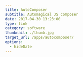 ```yaml
---
title: AutoComposer
subtitle: Automagical JS composer
date: 2017-04-30 13:23:00
type: link
category: software
thumbnail: ./thumb.jpg
target_url: /apps/autocomposer/
options:
  - hideDate
---
```

